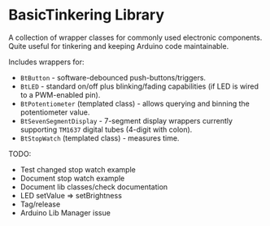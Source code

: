 # BasicTinkering Library
A collection of wrapper classes for commonly used electronic components. Quite useful for tinkering and keeping Arduino code maintainable.

Includes wrappers for:
* `BtButton` - software-debounced push-buttons/triggers.
* `BtLED` - standard on/off plus blinking/fading capabilities (if LED is wired to a PWM-enabled pin).
* `BtPotentiometer` (templated class) - allows querying and binning the potentiometer value.
* `BtSevenSegmentDisplay` - 7-segment display wrappers currently supporting `TM1637` digital tubes (4-digit with colon).
* `BtStopWatch` (templated class) - measures time.

TODO:
* Test changed stop watch example
* Document stop watch example
* Document lib classes/check documentation
* LED setValue => setBrightness
* Tag/release
* Arduino Lib Manager issue
